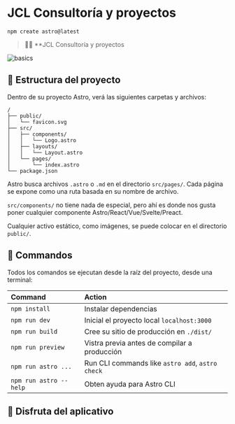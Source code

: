 # JCL Consultoría y proyectos

```
npm create astro@latest
```

> 🧑‍🚀 **JCL Consultoría y proyectos

![basics](https://user-images.githubusercontent.com/2625404/224769023-c40ddfda-7024-45b1-8e07-69db02f03088.png)


## 🚀 Estructura del proyecto

Dentro de su proyecto Astro, verá las siguientes carpetas y archivos:

```
/
├── public/
│   └── favicon.svg
├── src/
│   ├── components/
│   │   └── Logo.astro
│   ├── layouts/
│   │   └── Layout.astro
│   └── pages/
│       └── index.astro
└── package.json
```

Astro busca archivos `.astro` o `.md` en el directorio `src/pages/`. Cada página se expone como una ruta basada en su nombre de archivo.

`src/components/` no tiene nada de especial, pero ahí es donde nos gusta poner cualquier componente Astro/React/Vue/Svelte/Preact.

Cualquier activo estático, como imágenes, se puede colocar en el directorio `public/`.

## 🧞 Commandos

Todos los comandos se ejecutan desde la raíz del proyecto, desde una terminal:

| Command                | Action                                           |
| :--------------------- | :----------------------------------------------- |
| `npm install`          | Instalar dependencias                            |
| `npm run dev`          | Inicial el proyecto local  `localhost:3000`      |
| `npm run build`        | Cree su sitio de producción en `./dist/`         |
| `npm run preview`      | Vistra previa antes de compilar a producción     |
| `npm run astro ...`    | Run CLI commands like `astro add`, `astro check` |
| `npm run astro --help` | Obten ayuda para Astro CLI                       |

## 👀 Disfruta del aplicativo
